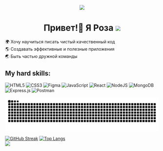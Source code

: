 <div align="center"><img src="https://media.giphy.com/media/v1.Y2lkPTc5MGI3NjExZWNpZmJ2M2VsbHJxMXZscDk4MnI1a3ozNWFreXl2c3Y1aWZuNGthaCZlcD12MV9pbnRlcm5hbF9naWZfYnlfaWQmY3Q9cw/LG1HjDjtZZONV6ndhy/giphy.gif" width="300"/></div>
<div><h1 align="center"> Привет!👋 Я Роза <img src="https://media.giphy.com/media/26Fxy3Iz1ari8oytO/giphy.gif" width="100"/></h1> </div>



 
:earth_africa: Хочу научиться писать чистый качественный код  
:earth_americas: Создавать эффективные и полезные приложения  
:earth_asia: Быть частью дружной команды  

## My hard skills:
![HTML5](https://img.shields.io/badge/html5-%23E34F26.svg?style=for-the-badge&logo=html5&logoColor=white)
![CSS3](https://img.shields.io/badge/css3-%231572B6.svg?style=for-the-badge&logo=css3&logoColor=white)
![Figma](https://img.shields.io/badge/figma-%23F24E1E.svg?style=for-the-badge&logo=figma&logoColor=white)
![JavaScript](https://img.shields.io/badge/javascript-%23323330.svg?style=for-the-badge&logo=javascript&logoColor=%23F7DF1E)
![React](https://img.shields.io/badge/react-%2320232a.svg?style=for-the-badge&logo=react&logoColor=%2361DAFB)
![NodeJS](https://img.shields.io/badge/node.js-6DA55F?style=for-the-badge&logo=node.js&logoColor=white)
![MongoDB](https://img.shields.io/badge/MongoDB-%234ea94b.svg?style=for-the-badge&logo=mongodb&logoColor=white)
![Express.js](https://img.shields.io/badge/express.js-%23404d59.svg?style=for-the-badge&logo=express&logoColor=%2361DAFB)
![Postman](https://img.shields.io/badge/Postman-FF6C37?style=for-the-badge&logo=postman&logoColor=white)

![snake gif](https://github.com/Sariolka/Sariolka/blob/output/github-contribution-grid-snake.svg) 

[![GitHub Streak](http://github-readme-streak-stats.herokuapp.com?user=Sariolka&theme=shadow-blue&date_format=j%20M%5B%20Y%5D&card_width=510)](https://git.io/streak-stats)
[![Top Langs](https://github-readme-stats.vercel.app/api/top-langs/?username=Sariolka&layout=donut&theme=shadow-blue&card_width=325)](https://github.com/anuraghazra/github-readme-stats)  
 <img src="https://komarev.com/ghpvc/?username=Sariolka&style=flat-square&color=grey"/>
